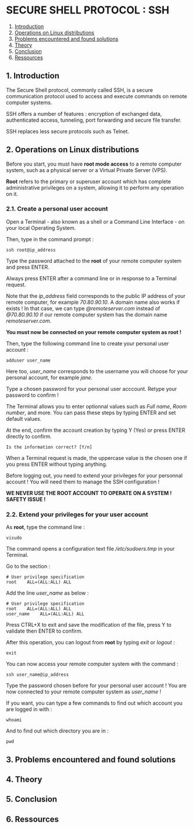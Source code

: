 # SECURE SHELL PROTOCOL : SSH

1. [Introduction](#1-introduction)
2. [Operations on Linux distributions](#2-Operations-on-Linux-distributions)
4. [Problems encountered and found solutions](#3-problems-encountered-and-found-solutions)
5. [Theory](#4-theory)
6. [Conclusion](#5-conclusion)
7. [Ressources](#6-ressources)

## 1. Introduction
The Secure Shell protocol, commonly called SSH, is a secure communication protocol used to access and execute commands on remote computer systems.

SSH offers a number of features : encryption of exchanged data, authenticated access, tunneling, port forwarding and secure file transfer.

SSH replaces less secure protocols such as Telnet.

## 2. Operations on Linux distributions
Before you start, you must have **root mode access** to a remote computer system, such as a physical server or a Virtual Private Server (VPS).

**Root** refers to the primary or superuser account which has complete administrative privileges on a system, allowing it to perform any operation on it.

### 2.1. Create a personal user account
Open a Terminal - also known as a shell or a Command Line Interface - on your local Operating System.

Then, type in the command prompt :
```
ssh root@ip_address
```
Type the password attached to the **root** of your remote computer system and press ENTER.

Always press ENTER after a command line or in response to a Terminal request.

Note that the *ip_address* field corresponds to the public IP address of your remote computer, for example *70.80.90.10*. A domain name also works if exists ! In that case, we can type *@remoteserver.com* instead of *@70.80.90.10* if our remote computer system has the domain name *remoteserver.com*.

**You must now be connected on your remote computer system as root !**

Then, type the following command line to create your personal user account :
```
adduser user_name
```
Here too, *user_name* corresponds to the username you will choose for your personal account, for example *jane*.

Type a chosen password for your personal user acccount. Retype your password to confirm !

The Terminal allows you to enter optionnal values such as *Full name*, *Room number*, and more. You can pass these steps by typing ENTER and set default values.

At the end, confirm the account creation by typing Y (Yes) or press ENTER directly to confirm.
```
Is the information correct? [Y/n] 
```
When a Terminal request is made, the uppercase value is the chosen one if you press ENTER without typing anything.

Before logging out, you need to extend your privileges for your personnal account ! You will need them to manage the SSH configuration !

**WE NEVER USE THE ROOT ACCOUNT TO OPERATE ON A SYSTEM ! SAFETY ISSUE !**

### 2.2. Extend your privileges for your user account
As **root**, type the command line :
```
visudo
```
The command opens a configuration text file */etc/sudoers.tmp* in your Terminal.

Go to the section :
```
# User privilege specification
root    ALL=(ALL:ALL) ALL
```
Add the line *user_name* as below :
```
# User privilege specification
root    ALL=(ALL:ALL) ALL
user_name    ALL=(ALL:ALL) ALL
```
Press CTRL+X to exit and save the modification of the file, press Y to validate then ENTER to confirm.

After this operation, you can logout from **root**  by typing *exit* or *logout* :
```
exit
```
You can now access your remote computer system with the command :
```
ssh user_name@ip_address
```
Type the password chosen before for your personal user account ! You are now connected to your remote computer system as *user_name* !

If you want, you can type a few commands to find out which account you are logged in with :
```
whoami
```
And to find out which directory you are in :
```
pwd
```

## 3. Problems encountered and found solutions

## 4. Theory

## 5. Conclusion

## 6. Ressources


